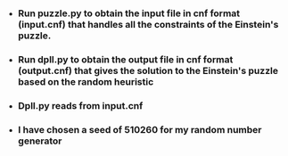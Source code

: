

- ### Run puzzle.py to obtain the input file in cnf format (input.cnf) that handles all the constraints of the Einstein's puzzle.

- ### Run dpll.py to obtain the output file in cnf format (output.cnf) that gives the solution to the Einstein's puzzle based on the random heuristic

- ### Dpll.py reads from input.cnf

- ### I have chosen a seed of 510260 for my random number generator